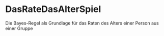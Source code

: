 # DasRateDasAlterSpiel
Die Bayes-Regel als Grundlage für das Raten des Alters einer Person aus einer Gruppe
